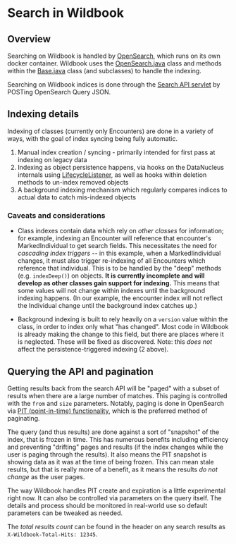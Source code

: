 # Search in Wildbook

## Overview

Searching on Wildbook is handled by [OpenSearch](https://opensearch.org), which runs on its own docker container. Wildbook uses the
[OpenSearch.java](src/main/java/org/ecocean/OpenSearch.java) class and methods within the [Base.java](src/main/java/org/ecocean/Base.java) class (and subclasses) to
handle the indexing.

Searching on Wildbook indices is done through the [Search API servlet](src/main/java/org/ecocean/api/SearchApi.java) by POSTing OpenSearch Query JSON.

## Indexing details

Indexing of classes (currently only Encounters) are done in a variety of ways, with the goal of index syncing being fully automatic.

1. Manual index creation / syncing - primarily intended for first pass at indexing on legacy data
2. Indexing as object persistence happens, via hooks on the DataNucleus internals using [LifecycleListener](src/main/java/org/ecocean/WildbookLifecycleListener.java), as well as
hooks within deletion methods to un-index removed objects
3. A background indexing mechanism which regularly compares indices to actual data to catch mis-indexed objects

### Caveats and considerations

- Class indexes contain data which rely on _other classes_ for information; for example, indexing an Encounter will reference that encounter's MarkedIndividual to get search fields.
This necessitates the need for _cascading index triggers_ -- in this example, when a MarkedIindividual changes, it must also trigger re-indexing of all Encounters which reference that individual. This is to be handled by the "deep" methods (e.g. `indexDeep()`) on objects. **It is currently incomplete and will develop as other classes gain support for indexing.** This means that some values will not change within indexes until the background indexing happens. (In our example, the encounter index will not reflect the Individual change until the background index catches up.)

- Background indexing is built to rely heavily on a `version` value within the class, in order to index only what "has changed". Most code in Wildbook is already making the change to this
field, but there are places where it is neglected. These will be fixed as discovered. Note: this _does not_ affect the persistence-triggered indexing (2 above).

## Querying the API and pagination

Getting results back from the search API will be "paged" with a subset of results when there are a large number of matches. This paging is controlled with the `from` and `size`
parameters. Notably, paging is done in OpenSearch via [PIT (point-in-time) functionality](https://opensearch.org/docs/latest/search-plugins/searching-data/point-in-time/), which is
the preferred method of paginating.

The query (and thus results) are done against a sort of "snapshot" of the index, that is frozen in time. This has numerous benefits including efficiency and preventing "drifting"
pages and results (if the index changes while the user is paging through the results). It also means the PIT snapshot is showing data as it was at the time of being frozen. This can
mean stale results, but that is really more of a benefit, as it means the results *do not change* as the user pages.

The way Wildbook handles PIT create and expiration is a little experimental right now. It can also be controlled via parameters on the query itself. The details and process should
be monitored in real-world use so default parameters can be tweaked as needed.

The _total results count_ can be found in the header on any search results as `X-Wildbook-Total-Hits: 12345`.
